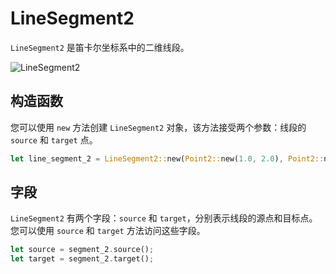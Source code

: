 # LineSegment2

`LineSegment2` 是笛卡尔坐标系中的二维线段。

![LineSegment2](/assets/img/line-segment-2.png)

## 构造函数

您可以使用 `new` 方法创建 `LineSegment2` 对象，该方法接受两个参数：线段的 `source` 和 `target` 点。

```rust
let line_segment_2 = LineSegment2::new(Point2::new(1.0, 2.0), Point2::new(3.0, 4.0));
```

## 字段

`LineSegment2` 有两个字段：`source` 和 `target`，分别表示线段的源点和目标点。您可以使用 `source` 和 `target` 方法访问这些字段。

```rust
let source = segment_2.source();
let target = segment_2.target();
```
